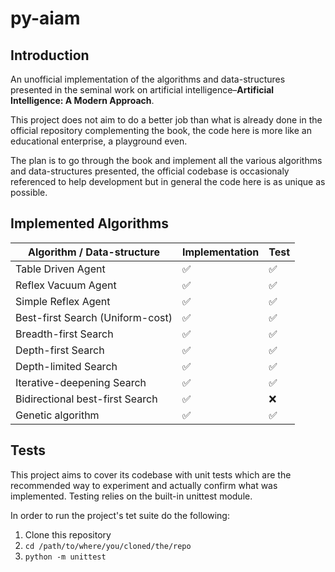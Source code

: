 # py-aiam

## Introduction

An unofficial implementation of the algorithms and data-structures presented in the seminal work on 
artificial intelligence–**Artificial Intelligence: A Modern Approach**.

This project does not aim to do a better job than what is already done in the official repository
complementing the book, the code here is more like an educational enterprise, a playground even.

The plan is to go through the book and implement all the various algorithms and data-structures presented,
the official codebase is occasionaly referenced to help development 
but in general the code here is as unique as possible.

## Implemented Algorithms

| Algorithm / Data-structure          | Implementation | Test                |
| ----------------------------------- | -------------- | ------------------- |
| Table Driven Agent                  | ✅             | ✅                 |
| Reflex Vacuum Agent                 | ✅             | ✅                 |
| Simple Reflex Agent                 | ✅             | ✅                 |
| Best-first Search (Uniform-cost)    | ✅             | ✅                 |
| Breadth-first Search                | ✅             | ✅                 |
| Depth-first Search                  | ✅             | ✅                 |
| Depth-limited Search                | ✅             | ✅                 |
| Iterative-deepening Search          | ✅             | ✅                 |
| Bidirectional best-first Search     | ✅             | ❌                 |
| Genetic algorithm                   | ✅             | ✅                 |


## Tests
This project aims to cover its codebase with unit tests which are the recommended way to experiment and 
actually confirm what was implemented. Testing relies on the built-in unittest module.

In order to run the project's tet suite do the following:

1. Clone this repository
2. `cd /path/to/where/you/cloned/the/repo`
3. `python -m unittest`